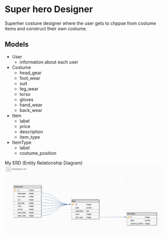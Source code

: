 # Super hero Designer

Superher costune designer where the user gets to chppse from costume items and construct their own costume. 

## Models
- User
    - information about each user
- Costume
    - head_gear
    - foot_wear
    - suit
    - leg_wear
    - torso
    - gloves
    - hand_wear
    - back_wear
- Item
    - label 
    - price
    - description
    - item_type
- ItemType
    - label
    - costume_position

My ERD (Entity Relationship Diagram)
![schema](/docs/img/design.png)



